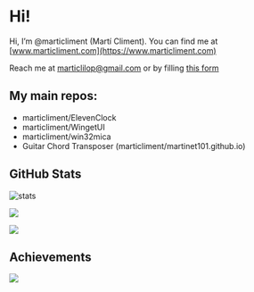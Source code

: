# Hi!
Hi, I’m @marticliment (Martí Climent). You can find me at [www.marticliment.com](https://www.marticliment.com)

Reach me at marticlilop@gmail.com or by filling [this form](https://www.marticliment.com/#contact)

## My main repos:
 - marticliment/ElevenClock
 - marticliment/WingetUI
 - marticliment/win32mica
 - Guitar Chord Transposer (marticliment/martinet101.github.io)
 
 
## GitHub Stats

![stats](https://github-readme-stats.vercel.app/api?username=marticliment&theme=default&show_icons=true&hide_border=true&count_private=true&include_all_commits=true)

![](https://github-readme-streak-stats.herokuapp.com/?user=marticliment&theme=default&hide_border=true&include_all_commits=true)

![](https://github-readme-stats.vercel.app/api/top-langs/?username=marticliment&langs_count=10&theme=default&show_icons=true&hide_border=true&layout=compact)

## Achievements  
![](https://github-profile-trophy.vercel.app/?username=marticliment&show_icons=true&hide_border=true&include_all_commits=true)
